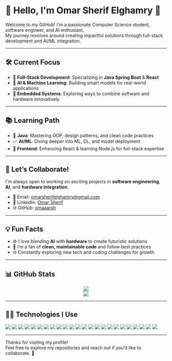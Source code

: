 # 🚀 Hello, I'm Omar Sherif Elghamry 👋

Welcome to my GitHub! I'm a passionate Computer Science student, software engineer, and AI enthusiast.  
My journey revolves around creating impactful solutions through full-stack development and AI/ML integration.

---

## 🛠️ Current Focus

- 🔧 **Full-Stack Development**: Specializing in **Java Spring Boot** & **React**
- 🤖 **AI & Machine Learning**: Building smart models for real-world applications
- 🔌 **Embedded Systems**: Exploring ways to combine software and hardware innovatively

---

## 📚 Learning Path

- 🌱 **Java**: Mastering OOP, design patterns, and clean code practices
- 📈 **AI/ML**: Diving deeper into ML, DL, and model deployment
- 🎨 **Frontend**: Enhancing React & learning Node.js for full-stack expertise

---

## 🤝 Let’s Collaborate!

I'm always open to working on exciting projects in **software engineering**, **AI**, and **hardware integration**.

- 📧 Email: [omarsherifelghamry@gmail.com](mailto:omarsherifelghamry@gmail.com)  
- 🔗 LinkedIn: [Omar Sherif](https://www.linkedin.com/in/omar-sherif-3a7256248/)  
- 🌐 GitHub: [omaaarsh](https://github.com/omaaarsh)

---

## 💡 Fun Facts

- ⚙️ I love blending **AI** with **hardware** to create futuristic solutions
- 🧼 I’m a fan of **clean, maintainable code** and follow best practices
- 🌐 Constantly exploring new tech and coding challenges for growth

---

## 📊 GitHub Stats

<p align="center">
  <img src="https://github-readme-stats.vercel.app/api?username=omaaarsh&show_icons=true&count_private=true&hide=prs&theme=tokyonight" />
  <br/>
  <img src="https://github-readme-stats.vercel.app/api/top-langs/?username=omaaarsh&layout=compact&theme=tokyonight" />
</p>

---

## 🧑‍💻 Technologies I Use

<p align="left">
  <img src="https://img.shields.io/badge/-Java-007396?style=flat&logo=java&logoColor=white" />
  <img src="https://img.shields.io/badge/-Spring%20Boot-6DB33F?style=flat&logo=spring-boot&logoColor=white" />
  <img src="https://img.shields.io/badge/-C++-00599C?style=flat&logo=cplusplus&logoColor=white" />
  <img src="https://img.shields.io/badge/-C%23-239120?style=flat&logo=c-sharp&logoColor=white" />
  <img src="https://img.shields.io/badge/-Python-3776AB?style=flat&logo=python&logoColor=white" />
  <img src="https://img.shields.io/badge/-.NET-512BD4?style=flat&logo=dotnet&logoColor=white" />
  <img src="https://img.shields.io/badge/-React-61DAFB?style=flat&logo=react&logoColor=black" />
  <img src="https://img.shields.io/badge/-Node.js-339933?style=flat&logo=nodedotjs&logoColor=white" />
  <img src="https://img.shields.io/badge/-SQL%20Server-CC2927?style=flat&logo=microsoftsqlserver&logoColor=white" />
  <img src="https://img.shields.io/badge/-Machine%20Learning-F3F3F3?style=flat&logo=scikit-learn&logoColor=black" />
  <img src="https://img.shields.io/badge/-Deep%20Learning-FF6F00?style=flat&logo=tensorflow&logoColor=white" />
  <img src="https://img.shields.io/badge/-Pandas-150458?style=flat&logo=pandas&logoColor=white" />
  <img src="https://img.shields.io/badge/-NumPy-013243?style=flat&logo=numpy&logoColor=white" />
  <img src="https://img.shields.io/badge/-Matplotlib-11557C?style=flat&logo=plotly&logoColor=white" />
  <img src="https://img.shields.io/badge/-Streamlit-FF4B4B?style=flat&logo=streamlit&logoColor=white" />
  <img src="https://img.shields.io/badge/-Git-F05032?style=flat&logo=git&logoColor=white" />
  <img src="https://img.shields.io/badge/-GitHub-181717?style=flat&logo=github&logoColor=white" />
  <img src="https://img.shields.io/badge/-HTML-E34F26?style=flat&logo=html5&logoColor=white" />
  <img src="https://img.shields.io/badge/-CSS-1572B6?style=flat&logo=css3&logoColor=white" />
  <img src="https://img.shields.io/badge/-JavaScript-F7DF1E?style=flat&logo=javascript&logoColor=black" />
  <img src="https://img.shields.io/badge/-VS%20Code-007ACC?style=flat&logo=visual-studio-code&logoColor=white" />
  <img src="https://img.shields.io/badge/-Visual%20Studio-5C2D91?style=flat&logo=visualstudio&logoColor=white" />
  <img src="https://img.shields.io/badge/-Windows-0078D6?style=flat&logo=windows&logoColor=white" />
  <img src="https://img.shields.io/badge/-Linux-FCC624?style=flat&logo=linux&logoColor=black" />
</p>

---

Thanks for visiting my profile!  
Feel free to explore my repositories and reach out if you’d like to collaborate. 🚀
